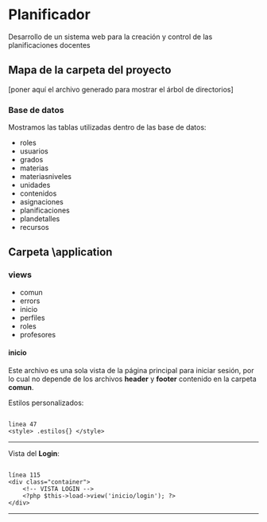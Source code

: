 # PlanificadorDesarrollo de un sistema web para la creación y control de las planificaciones docentes## Mapa de la carpeta del proyecto[poner aquí el archivo generado para mostrar el árbol de directorios]### Base de datosMostramos las tablas utilizadas dentro de las base de datos:* roles* usuarios* grados* materias* materiasniveles* unidades* contenidos* asignaciones* planificaciones* plandetalles* recursos## Carpeta \application### views* comun* errors* inicio* perfiles* roles* profesores#### inicioEste archivo es una sola vista de la página principal para iniciar sesión, por lo cual no depende de los archivos **header** y **footer** contenido en la carpeta **comun**.Estilos personalizados:<pre><code>linea 47&lt;style&gt; .estilos{} &lt;/style&gt;</code></pre><hr>Vista del **Login**:<pre><code>línea 115&lt;div class="container"&gt;	&lt;!-- VISTA LOGIN --&gt;	&lt;?php $this->load->view('inicio/login'); ?&gt;&lt;/div&gt;</code></pre><hr>